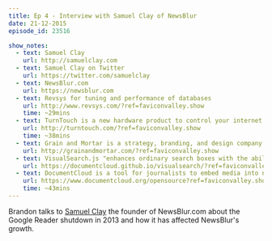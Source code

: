 ```yaml
---
title: Ep 4 - Interview with Samuel Clay of NewsBlur
date: 21-12-2015
episode_id: 23516

show_notes:
  - text: Samuel Clay
    url: http://samuelclay.com
  - text: Samuel Clay on Twitter
    url: https://twitter.com/samuelclay
  - text: NewsBlur.com
    url: https://newsblur.com
  - text: Revsys for tuning and performance of databases
    url: http://www.revsys.com/?ref=faviconvalley.show
    time: ~29mins
  - text: TurnTouch is a new hardware product to control your internet of things, coming soon to Kickstarter
    url: http://turntouch.com/?ref=faviconvalley.show
    time: ~38mins
  - text: Grain and Mortar is a strategy, branding, and design company
    url: http://grainandmortar.com/?ref=faviconvalley.show
  - text: VisualSearch.js "enhances ordinary search boxes with the ability to autocomplete faceted search queries"
    url: https://documentcloud.github.io/visualsearch/?ref=faviconvalley.show
  - text: DocumentCloud is a tool for journalists to embed media into news stories
    url: https://www.documentcloud.org/opensource?ref=faviconvalley.show
    time: ~43mins
---
```


Brandon talks to [Samuel Clay](https://twitter.com/samuelclay) the founder of NewsBlur.com about the Google Reader shutdown in 2013 and how it has affected NewsBlur's growth.
